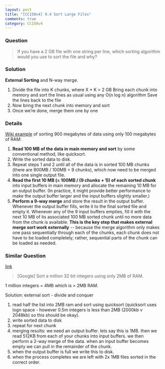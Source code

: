 ```yaml
---
layout: post
title: "[CC150v4] 9.4 Sort Large Files"
comments: true
category: CC150v4
---
```


### Question

> If you have a 2 GB file with one string per line, which sorting algorithm would you use to sort the file and why?

### Solution

**External Sorting** and N-way merge.

1. Divide the file into K chunks, where X \* K = 2 GB Bring each chunk into memory and sort the lines as usual using any O(n log n) algorithm Save the lines back to the file
1. Now bring the next chunk into memory and sort
1. Once we’re done, merge them one by one

### Details

[Wiki example](http://en.wikipedia.org/wiki/External_sorting#External_merge_sort) of sorting 900 megabytes of data using only 100 megabytes of RAM:

1. **Read 100 MB of the data in main memory and sort** by some conventional method, like quicksort.
1. Write the sorted data to disk.
1. Repeat steps 1 and 2 until all of the data is in sorted 100 MB chunks (there are 900MB / 100MB = 9 chunks), which now need to be merged into one single output file.
1. **Read the first 10 MB (= 100MB / (9 chunks + 1)) of each sorted chunk** into input buffers in main memory and allocate the remaining 10 MB for an output buffer. (In practice, it might provide better performance to make the output buffer larger and the input buffers slightly smaller.)
1. **Perform a 9-way merge** and store the result in the output buffer. Whenever the output buffer fills, write it to the final sorted file and empty it. Whenever any of the 9 input buffers empties, fill it with the next 10 MB of its associated 100 MB sorted chunk until no more data from the chunk is available. **This is the key step that makes external merge sort work externally** -- because the merge algorithm only makes one pass sequentially through each of the chunks, each chunk does not have to be loaded completely; rather, sequential parts of the chunk can be loaded as needed.

### Similar Question

[link](http://www.glassdoor.com/Interview/Sort-a-million-32-bit-integers-using-only-2MB-of-RAM-QTN_120936.htm)

> [Google] Sort a million 32 bit integers using only 2MB of RAM.

1 million integers = 4MB which is > 2MB RAM.

Solution: external sort - divide and conquer

1. read half the list into 2MB ram and sort using quicksort (quicksort uses logn space - however 0.5m integers is less than 2MB (2000kb v 2048kb) so this should be okay).
2. write sorted data to disk
3. repeat for next chunk
4. merging results: we need an output buffer. lets say this is 1MB. then we read 512KB from each of your chunks into input buffers. we then perform a 2-way merge of the data. when an input buffer becomes empty we can pull in the remainder of the chunk.
5. when the output buffer is full we write this to disk.
6. when the process completes we are left with 2x 1MB files sorted in the correct order.
